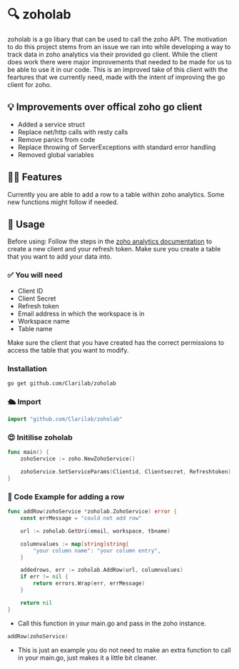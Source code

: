 # 🔍 zoholab

zoholab is a go libary that can be used to call the zoho API. The motivation to do this project stems from an issue we ran into while developing a way to track data in zoho analytics via their provided go client.
While the client does work there were major improvements that needed to be made for us to be able to use it in our code. This is an improved take of this client with the feartures that we currently need, made with the intent of improving the go client for zoho.

## 💡 Improvements over offical zoho go client

* Added a service struct
* Replace net/http calls with resty calls
* Remove panics from code
* Replace throwing of ServerExceptions with standard error handling
* Removed global variables

## 👷‍♀️ Features

Currently you are able to add a row to a table within zoho analytics. Some new functions might follow if needed.

## 🤯 Usage

Before using: Follow the steps in the [zoho analytics documentation](https://www.zoho.com/analytics/api/#prerequisites) to create a new client and your refresh token. Make sure you create a table that you want to add your data into.

### ✅ You will need
* Client ID
* Client Secret
* Refresh token
* Email address in which the workspace is in
* Workspace name
* Table name

Make sure the client that you have created has the correct permissions to access the table that you want to modify.

### Installation

```
go get github.com/Clarilab/zoholab
```

### 🛳 Import

```go
import "github.com/Clarilab/zoholab"
```

### 😍 Initilise zoholab

```go
func main() {
	zohoService := zoho.NewZohoService()

	zohoService.SetServiceParams(Clientid, Clientsecret, Refreshtoken)
}
 ```

### 🚣  Code Example for adding a row

```go
func addRow(zohoService *zoholab.ZohoService) error {
	const errMessage = "could not add row"

	url := zoholab.GetUri(email, workspace, tbname)

	columnvalues := map[string]string{
		"your column name": "your column entry",
	}

	addedrows, err := zoholab.AddRow(url, columnvalues)
	if err != nil {
		return errors.Wrap(err, errMessage)
	}

	return nil
}
 ```

* Call this function in your main.go and pass in the zoho instance.

```go
addRow(zohoService)
```

* This is just an example you do not need to make an extra function to call in your main.go, just makes it a little bit cleaner.